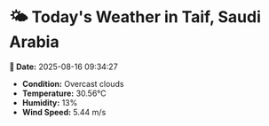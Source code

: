 # 🌤️ Today's Weather in Taif, Saudi Arabia

**📅 Date:** 2025-08-16 09:34:27

- **Condition:** Overcast clouds
- **Temperature:** 30.56°C
- **Humidity:** 13%
- **Wind Speed:** 5.44 m/s
